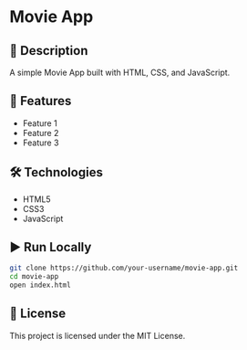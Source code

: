 # Movie App

## 📌 Description
A simple Movie App built with HTML, CSS, and JavaScript.

## 🚀 Features
- Feature 1
- Feature 2
- Feature 3

## 🛠️ Technologies
- HTML5  
- CSS3  
- JavaScript  

## ▶️ Run Locally
```bash
git clone https://github.com/your-username/movie-app.git
cd movie-app
open index.html
```

## 📜 License
This project is licensed under the MIT License.
